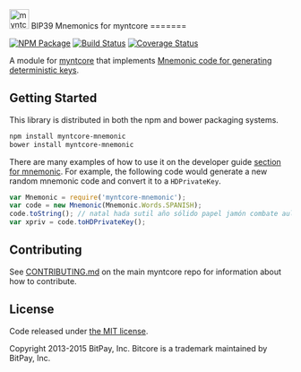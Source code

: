 <img src="http://myntcore.io/css/images/module-mnemonic.png" alt="myntcore mnemonics" height="35">
BIP39 Mnemonics for myntcore
=======

[![NPM Package](https://img.shields.io/npm/v/myntcore-mnemonic.svg?style=flat-square)](https://www.npmjs.org/package/myntcore-mnemonic)
[![Build Status](https://img.shields.io/travis/myntdevkit/myntcore-mnemonic.svg?branch=master&style=flat-square)](https://travis-ci.org/myntdevkit/myntcore-mnemonic)
[![Coverage Status](https://img.shields.io/coveralls/myntdevkit/myntcore-mnemonic.svg?style=flat-square)](https://coveralls.io/r/myntdevkit/myntcore-mnemonic)

A module for [myntcore](https://github.com/myntdevkit/myntcore) that implements [Mnemonic code for generating deterministic keys](https://github.com/bitcoin/bips/blob/master/bip-0039.mediawiki).

## Getting Started

This library is distributed in both the npm and bower packaging systems.

```sh
npm install myntcore-mnemonic
bower install myntcore-mnemonic
```

There are many examples of how to use it on the developer guide [section for mnemonic](http://myntcore.io/guide/module/mnemonic/index.html). For example, the following code would generate a new random mnemonic code and convert it to a `HDPrivateKey`.

```javascript
var Mnemonic = require('myntcore-mnemonic');
var code = new Mnemonic(Mnemonic.Words.SPANISH);
code.toString(); // natal hada sutil año sólido papel jamón combate aula flota ver esfera...
var xpriv = code.toHDPrivateKey();
```

## Contributing

See [CONTRIBUTING.md](https://github.com/myntdevkit/myntcore/blob/master/CONTRIBUTING.md) on the main myntcore repo for information about how to contribute.

## License

Code released under [the MIT license](https://github.com/myntdevkit/myntcore/blob/master/LICENSE).

Copyright 2013-2015 BitPay, Inc. Bitcore is a trademark maintained by BitPay, Inc.
